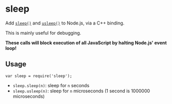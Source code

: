 sleep
=====

Add [`sleep()`][1] and [`usleep()`][2] to Node.js, via a C++ binding.

This is mainly useful for debugging.

**These calls will block execution of all JavaScript by halting Node.js' event loop!**

Usage
-----

    var sleep = require('sleep');

* `sleep.sleep(n)`: sleep for `n` seconds
* `sleep.usleep(n)`: sleep for `n` microseconds (1 second is 1000000 microseconds)


[1]: http://linux.die.net/man/3/sleep
[2]: http://linux.die.net/man/3/usleep
